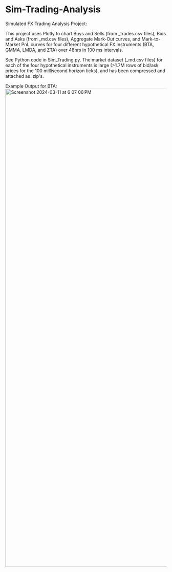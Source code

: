 # Sim-Trading-Analysis
Simulated FX Trading Analysis Project:

This project uses Plotly to chart Buys and Sells (from _trades.csv files), Bids and Asks (from _md.csv files), Aggregate Mark-Out curves, and Mark-to-Market PnL curves for four different hypothetical FX instruments (BTA, GMMA, LMDA, and ZTA) over 48hrs in 100 ms intervals.

See Python code in Sim_Trading.py. The market dataset (_md.csv files) for each of the four hypothetical instruments is large (>1.7M rows of bid/ask prices for the 100 millisecond horizon ticks), and has been compressed and attached as .zip's.

Example Output for BTA:
<img width="1494" alt="Screenshot 2024-03-11 at 6 07 06 PM" src="https://github.com/benjoergens/Sim-Trading-Analysis/assets/59835387/13393726-7ed5-4eec-94db-0a70b2d5fcfd">
